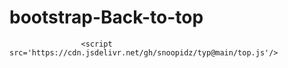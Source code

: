 # bootstrap-Back-to-top
                  	<script src='https://cdn.jsdelivr.net/gh/snoopidz/typ@main/top.js'/>
